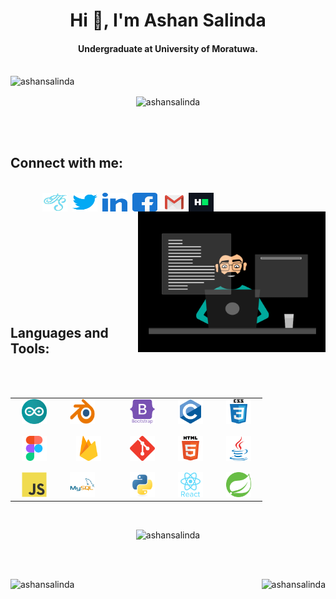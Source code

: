 <h1 align="center">Hi 👋, I'm Ashan Salinda</h1>
<h4 align="center">Undergraduate at University of Moratuwa.</h4><br>

<img src="https://komarev.com/ghpvc/?username=ashansalinda&label=Profile%20views&color=0e75b6&style=flat" alt="ashansalinda" />

<p align="center"><img align="center" src="https://github-profile-trophy.vercel.app/?username=ashansalinda&theme=gruvbox" alt="ashansalinda" /></p><br><br>

<h2>Connect with me:</h2><br>&nbsp;&nbsp;&nbsp;&nbsp;&nbsp;&nbsp;&nbsp;&nbsp;&nbsp;&nbsp;&nbsp;&nbsp;
      <a href="https://ashansalinda.me" target="blank">
          <img align="center" src="images/ashan.png"
          alt="ashansalinda" height="30" width="40" /></a>&nbsp;
      <a href="https://twitter.com/ashansalinda5" target="blank">
          <img align="center" src="images/twitter.svg"
          alt="twitter" height="30" width="40" /></a>&nbsp;
      <a href="https://linkedin.com/in/ashansalinda" target="blank">
          <img align="center" src="images/linked-in.svg"
          alt="linkedin" height="30" width="40" /></a>&nbsp;
      <a href="https://facebook.com/ashan.salinda.58" target="blank">
          <img align="center" src="images/facebook.svg"
          alt="facebook" height="30" width="40" /></a>&nbsp;&nbsp;
      <a href="mailto:ashansalinda5@gmail.com" target="blank">
          <img align="center" src="images/gmail.png"
          alt="gmail" height="30" width="30" /></a>&nbsp;
      <a href="https://www.hackerrank.com/ashansalinda5" target="blank">
          <img align="center" src="images/hackerrank.svg"
          alt="hackerrank" height="30" width="40" /></a> 
                
<img align="right"  src="images/coding.gif" alt="coding.gif" width="300px"/>
<br><br><br><br><br><br><br><br><br><br>

<h2 align="left">Languages and Tools:</h2>
<br><br>
         <table align="center">
                <tr>
                        <td>&nbsp;&nbsp;&nbsp;<img src="images/arduino.svg" alt="arduino" width="40" height="40" >&nbsp;&nbsp;&nbsp;</td>
                        <td>&nbsp;&nbsp;&nbsp;<img src="images/Blender.png" alt="blender" width="40" height="40" >&nbsp;&nbsp;&nbsp;</td>
                        <td>&nbsp;&nbsp;&nbsp;<img src="images/bootstrap.svg" alt="bootstrap" width="40" height="40" >&nbsp;&nbsp;&nbsp;</td>
                        <td>&nbsp;&nbsp;&nbsp;<img src="images/c.svg" alt="C language" width="40" height="40" >&nbsp;&nbsp;&nbsp;</td>
                        <td>&nbsp;&nbsp;&nbsp;<img src="images/css3.svg" alt="css3" width="40" height="40" >&nbsp;&nbsp;&nbsp;</td>
                </tr><tr>    
                        <td>&nbsp;&nbsp;&nbsp;<img src="images/figma.svg" alt="figma" width="40" height="40" >&nbsp;&nbsp;&nbsp;</td>
                        <td>&nbsp;&nbsp;&nbsp;<img style="padding: 10px;"  src="images/firebase.svg" alt="firebase" width="40" height="40" >&nbsp;&nbsp;&nbsp;</td>
                        <td>&nbsp;&nbsp;&nbsp;<img src="images/git.svg" alt="git" width="40" height="40" >&nbsp;&nbsp;&nbsp;</td>
                        <td>&nbsp;&nbsp;&nbsp;<img src="images/html5.svg" alt="html5" width="40" height="40" >&nbsp;&nbsp;&nbsp;</td>
                        <td>&nbsp;&nbsp;&nbsp;<img src="images/java.svg" alt="java" width="40" height="40" >&nbsp;&nbsp;&nbsp;</td>
                </tr><tr>
                        <td>&nbsp;&nbsp;&nbsp;<img src="images/javascript.svg" alt="javascript" width="40" height="40" >&nbsp;&nbsp;&nbsp;</td>
                        <td>&nbsp;&nbsp;&nbsp;<img src="images/mysql.svg" alt="mysql" width="40" height="40" >&nbsp;&nbsp;&nbsp;</td>
                        <td>&nbsp;&nbsp;&nbsp;<img src="images/python.svg" alt="python" width="40" height="40" >&nbsp;&nbsp;&nbsp;</td>
                        <td>&nbsp;&nbsp;&nbsp;<img src="images/react.svg" alt="react" width="40" height="40" >&nbsp;&nbsp;&nbsp;</td>
                        <td>&nbsp;&nbsp;&nbsp;<img src="images/springio.svg" alt="spring" width="40" height="40" >&nbsp;&nbsp;&nbsp;</td>
                </tr>
        </table><br>
        
<p  align="center"><img src="https://github-readme-stats.vercel.app/api/top-langs?username=ashansalinda&theme=tokyonight&show_icons=true&locale=en&layout=compact" alt="ashansalinda" /> </p><br><br>

<p><img align="left" src="https://github-readme-stats.vercel.app/api?username=ashansalinda&theme=tokyonight&show_icons=true&locale=en" alt="ashansalinda"/>
<img align="right" src="https://github-readme-streak-stats.herokuapp.com/?user=ashansalinda&theme=tokyonight" alt="ashansalinda" /></p>
